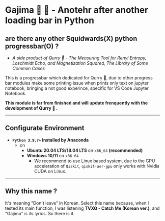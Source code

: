 # Gajima 🔄 🍛 - Anotehr after another loading bar in Python

## are there any other Squidwards(X) python progressbar(O) ?

- *A side product of Qurry 🍛 - The Measuring Tool for Renyi Entropy, Loschmidt Echo, and Magnetization Squared, The Library of Some Common Cases*

This is a progressbar which dedicated for Qurry 🍛, due to other progress bar modules make some printing issue when prints only text on jupyter notebook, bringing a not good experince, specific for VS Code Jupyter Notebook.

**This module is far from finished and will update frenquently with the development of Qurry 🍛 .**

---

## Configurate Environment

- **`Python 3.9.7+` installed by Anaconda**
  - on
    - **Ubuntu 20.04 LTS/18.04 LTS** on `x86_64` **(recommended)**
    - **Windows 10/11** on `x86_64`
      - We recommend to use Linux based system, due to the GPU acceleration of `Qiskit`, `qiskit-aer-gpu` only works with Nvidia CUDA on Linux.

---

## Why this name ?

It's meaning "Don't leave" in Korean.
Select this name because, when I tested its main function, 
I was listening **TVXQ - Catch Me (Korean ver.)**, and "Gajima" is its lyrics.
So there is it.
